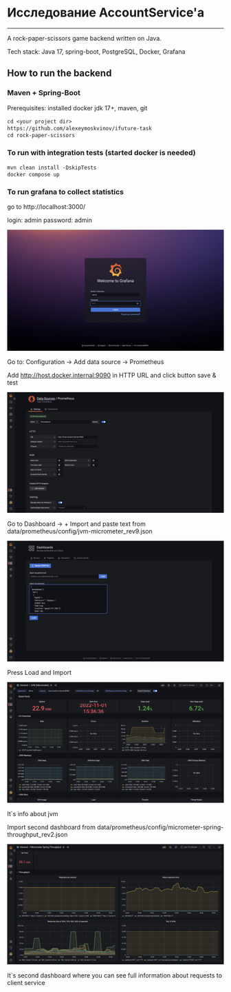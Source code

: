 # Исследование AccountService'а 
___

A rock-paper-scissors game backend written on Java.

Tech stack: Java 17, spring-boot, PostgreSQL, Docker, Grafana

## How to run the backend

### Maven + Spring-Boot
Prerequisites: installed docker jdk 17+, maven, git

```
cd <your project dir> 
https://github.com/alexeymoskvinov/ifuture-task
cd rock-paper-scissors
```
### To run with integration tests (started docker is needed)
```
mvn clean install -DskipTests
docker compose up
```

### To run grafana to collect statistics

go to http://localhost:3000/ 

login: admin
password: admin 

![Text](images/grafana_login.png)

Go to: Configuration -> Add data source -> Prometheus

Add http://host.docker.internal:9090 in HTTP URL and click button save & test

![Text](images/prometheus_config.png)

Go to Dashboard -> + Import and paste text from data/prometheus/config/jvm-micrometer_rev9.json

![Text](images/dashboard_add.png)

Press Load and Import

![Text](images/1_dashboard.png)

It`s info about jvm

Import second dashboard from  data/prometheus/config/micrometer-spring-throughput_rev2.json

![Text](images/2_dashboard.png)

It`s second dashboard where you can see full information about requests to client service